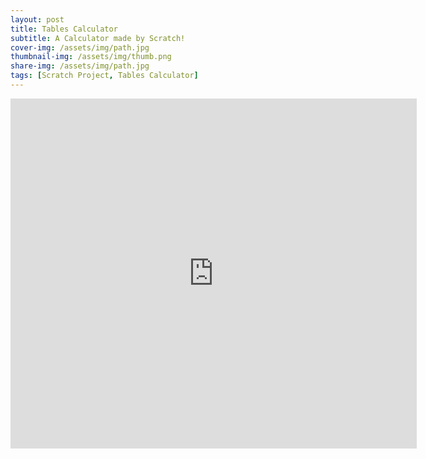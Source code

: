```yaml
---
layout: post
title: Tables Calculator
subtitle: A Calculator made by Scratch!
cover-img: /assets/img/path.jpg
thumbnail-img: /assets/img/thumb.png
share-img: /assets/img/path.jpg
tags: [Scratch Project, Tables Calculator]
---
```


<iframe src="https://forkphorus.github.io/embed.html?id=430095489&amp;auto-start=false&amp;light-content=false" width="650" height="560" allowfullscreen="true" allowtransparency="true" style="border:none;"></iframe>

